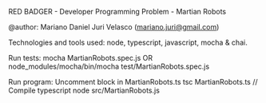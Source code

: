 RED BADGER - Developer Programming Problem - Martian Robots

@author: Mariano Daniel Juri Velasco (mariano.juri@gmail.com)

Technologies and tools used:
node, typescript, javascript, mocha & chai.

Run tests:
mocha MartianRobots.spec.js 
OR
node_modules/mocha/bin/mocha test/MartianRobots.spec.js

Run program:
Uncomment block in MartianRobots.ts
tsc MartianRobots.ts // Compile typescript
node src/MartianRobots.js